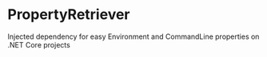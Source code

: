 # PropertyRetriever
Injected dependency for easy Environment and CommandLine properties on .NET Core projects
